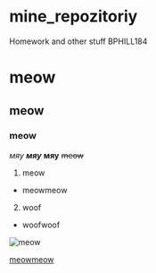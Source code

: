 # mine_repozitoriy
Homework and other stuff BPHILL184
# meow
## meow
### meow
*мяу*
**_мяу_**
**мяу**
~~meow~~
1. meow
* meowmeow
2. woof
* woofwoof

![meow](https://sun1-2.userapi.com/c540100/v540100203/4b8b4/efg7arXJg2M.jpg)

[meowmeow](https://vk.com/album319435376_000?rev=1)
